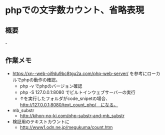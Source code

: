 # phpでの文字数カウント、省略表現

## 概要
-　

## 作業メモ
- https://xn--web-oi9du9bc8tgu2a.com/php-web-server/ を参考にローカルでphpの動作の確認。
    - php -v でphpのバージョン確認
    - php -S 127.0.0.1:8080 でビルトインウェブサーバーの実行
    - ↑を実行したフォルダがcode_snipetの場合、　http://127.0.0.1:8080/text_count_php/　になる。
- mb_substr
    - http://kihon-no-ki.com/php-substr-and-mb_substr
- 検証用のテキストカウントに
    - http://www1.odn.ne.jp/megukuma/count.htm
